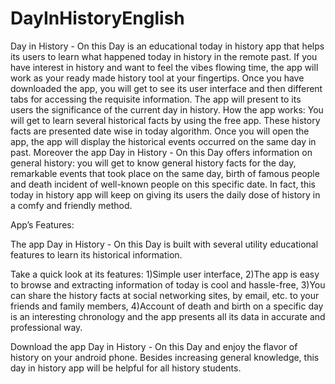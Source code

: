 # DayInHistoryEnglish

Day in History - On this Day is an educational today in history app that helps its users to learn what happened today in history in the remote past. If you have interest in history and want to feel the vibes flowing time, the app will work as your ready made history tool at your fingertips.
Once you have downloaded the app, you will get to see its user interface and then different tabs for accessing the requisite information. The app will present to its users the significance of the current day in history.
How the app works:
You will get to learn several historical facts by using the free app. These history facts are presented date wise in today algorithm. Once you will open the app, the app will display the historical events occurred on the same day in past.
Moreover the app Day in History - On this Day offers information on general history: you will get to know general history facts for the day, remarkable events that took place on the same day, birth of famous people and death incident of well-known people on this specific date. In fact, this today in history app will keep on giving its users the daily dose of history in a comfy and friendly method.

App’s Features:

The app Day in History - On this Day is built with several utility educational features to learn its historical information. 

Take a quick look at its features:
1)Simple user interface,
2)The app is easy to browse and extracting information of today is cool and hassle-free,
3)You can share the history facts at social networking sites, by email, etc. to your friends and family members,
4)Account of death and birth on a specific day is an interesting chronology and the app presents all its data in accurate and professional way.

Download the app Day in History - On this Day and enjoy the flavor of history on your android phone. Besides increasing general knowledge, this day in history app will be helpful for all history students.
